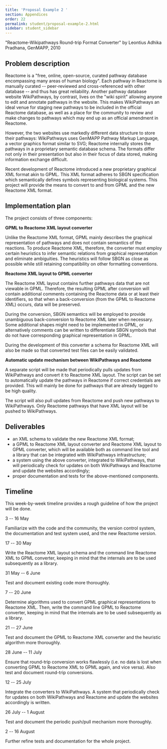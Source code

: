 ```yaml
---
title: 'Proposal Example 2 '
section: Appendices
order: 22
permalink: student/proposal-example-2.html
sidebar: student_sidebar
---
```


"Reactome-Wikipathways Round-trip Format Converter" by Leontius Adhika Pradhana, GenMAPP, 2010


## Problem description

Reactome is a "free, online, open-source, curated pathway database encompassing many areas of human biology". Each pathway in Reactome is manually curated -- peer-reviewed and cross-referenced with other database -- and thus has great reliability. Another pathway database website WikiPathways, by contrast, lives on the "wiki spirit" allowing anyone to edit and annotate pathways in the website. This makes WikiPathways an ideal venue for staging new pathways to be included in the official Reactome database, as well as a place for the community to review and make changes to pathways which may end up as an official amendment in Reactome.

However, the two websites use markedly different data structure to store their pathways: WikiPathways uses GenMAPP Pathway Markup Language, a vector graphics format similar to SVG; Reactome internally stores the pathways in a proprietary semantic database schema. The formats differ not only in their presentation but also in their focus of data stored, making information exchange difficult.

Recent development of Reactome introduced a new proprietary graphical XML format akin to GPML. This XML format adheres to SBGN specification which semantically defines symbols representing biological systems. This project will provide the means to convert to and from GPML and the new Reactome XML format.


## Implementation plan

The project consists of three components:

**GPML to Reactome XML layout converter** 

Unlike the Reactome XML format, GPML mainly describes the graphical representation of pathways and does not contain semantics of the reactions. To produce Reactome XML, therefore, the converter must employ certain heuristics to infer semantic relations from graphical representation and eliminate ambiguities. The heuristics will follow SBGN as close as possible while still retaining compatibility on other formatting conventions.

**Reactome XML layout to GPML converter** 

The Reactome XML layout contains further pathways data that are not viewable in GPML. Therefore, the resulting GPML after conversion will contain additional comments containing the Reactome data or at least their identifiers, so that when a back-conversion (from the GPML to Reactome XML) occurs, data will be preserved.

During the conversion, SBGN semantics will be employed to provide unambiguous back-conversion to Reactome XML later when necessary. Some additional shapes might need to be implemented in GPML, or alternatively comments can be written to differentiate SBGN symbols that do not have corresponding graphical representation in GPML.

During the development of this converter a schema for Reactome XML will also be made so that converted test files can be easily validated.

**Automatic update mechanism between WikiPathways and Reactome** 

A separate script will be made that periodically pulls updates from WikiPathways and convert it to Reactome XML layout. The script can be set to automatically update the pathways in Reactome if correct credentials are provided. This will mainly be done for pathways that are already tagged to be high quality.

The script will also pull updates from Reactome and push new pathways to WikiPathways. Only Reactome pathways that have XML layout will be pushed to WikiPathways.


## Deliverables

*   an XML schema to validate the new Reactome XML format;
*   a GPML to Reactome XML layout converter and Reactome XML layout to GPML converter, which will be available both as command line tool and a library that can be integrated with WikiPathways infrastructure;
*   a system using the above converter, integrated to WikiPathways, that will periodically check for updates on both WikiPathways and Reactome and update the websites accordingly;
*   proper documentation and tests for the above-mentioned components.


## Timeline

This week-by-week timeline provides a rough guideline of how the project will be done.

3 -- 16 May

Familiarize with the code and the community, the version control system, the documentation and test system used, and the new Reactome version.

17 -- 30 May

Write the Reactome XML layout schema and the command line Reactome XML to GPML converter, keeping in mind that the internals are to be used subsequently as a library.

31 May -- 6 June

Test and document existing code more thoroughly.

7 -- 20 June

Determine algorithms used to convert GPML graphical representations to Reactome XML. Then, write the command line GPML to Reactome converter, keeping in mind that the internals are to be used subsequently as a library.

21 -- 27 June

Test and document the GPML to Reactome XML converter and the heuristic algorithm more thoroughly.

28 June -- 11 July

Ensure that round-trip conversion works flawlessly (i.e. no data is lost when converting GPML to Reactome XML to GPML again, and vice versa). Also test and document round-trip conversions.

12 -- 25 July

Integrate the converters to WikiPathways. A system that periodically check for updates on both WikiPathways and Reactome and update the websites accordingly is written.

26 July -- 1 August

Test and document the periodic push/pull mechanism more thoroughly.

2 -- 16 August

Further refine tests and documentation for the whole project.


